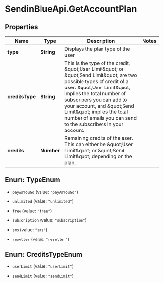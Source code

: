 # SendinBlueApi.GetAccountPlan

## Properties
Name | Type | Description | Notes
------------ | ------------- | ------------- | -------------
**type** | **String** | Displays the plan type of the user | 
**creditsType** | **String** | This is the type of the credit, \&quot;User Limit\&quot; or \&quot;Send Limit\&quot; are two possible types of credit of a user. \&quot;User Limit\&quot; implies the total number of subscribers you can add to your account, and \&quot;Send Limit\&quot; implies the total number of emails you can send to the subscribers in your account. | 
**credits** | **Number** | Remaining credits of the user. This can either be \&quot;User Limit\&quot; or \&quot;Send Limit\&quot; depending on the plan. | 


<a name="TypeEnum"></a>
## Enum: TypeEnum


* `payAsYouGo` (value: `"payAsYouGo"`)

* `unlimited` (value: `"unlimited"`)

* `free` (value: `"free"`)

* `subscription` (value: `"subscription"`)

* `sms` (value: `"sms"`)

* `reseller` (value: `"reseller"`)




<a name="CreditsTypeEnum"></a>
## Enum: CreditsTypeEnum


* `userLimit` (value: `"userLimit"`)

* `sendLimit` (value: `"sendLimit"`)




